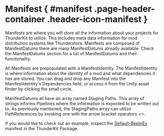 # Manifest { #manifest .page-header-container .header-icon-manifest }

Manifests are where you will store all the information about your projects for ThunderKit to utilize. This includes meta data information for mod distribution systems like Thunderstore. Manifests are composed of ManifestDatums there are many ManifestDatums already available. Check the ManifestDatums section for a list of ManifestDatums and their functionality.

All Manifests are prepopulated with a ManifestIdentity. The ManifestIdentity is where information about the identity of a mod and what dependencies it has are stored.  You can drag and drop any Manifest into the ManifestIdentity's Dependencies field, or access it from the Unity asset finder by clicking the small circle.

ManifestDatums all have an array named Staging Paths.  This array of strings informs Pipelines where the information is expected to be written out to. As previously mentioned, the StagingPaths array can utilize PathReferences by invoking one with the arrow bracket operators <>.

If you would like to check out an example, inspect the [Default-BepInEx](assetlink://Packages/com.passivepicasso.thunderkit/Editor/Templates/BepInEx/Manifests/Default-BepInEx.asset) manifest in the ThunderKit Package.